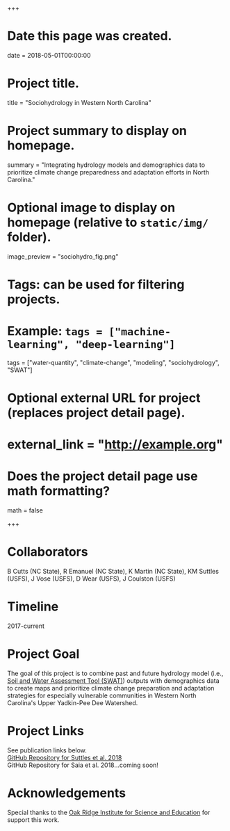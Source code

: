+++
# Date this page was created.
date = 2018-05-01T00:00:00

# Project title.
title = "Sociohydrology in Western North Carolina"

# Project summary to display on homepage.
summary = "Integrating hydrology models and demographics data to prioritize climate change preparedness and adaptation efforts in North Carolina." 

# Optional image to display on homepage (relative to `static/img/` folder).
image_preview = "sociohydro_fig.png"

# Tags: can be used for filtering projects.
# Example: `tags = ["machine-learning", "deep-learning"]`
tags = ["water-quantity", "climate-change", "modeling", "sociohydrology", "SWAT"]

# Optional external URL for project (replaces project detail page).
# external_link = "http://example.org"

# Does the project detail page use math formatting?
math = false

+++

# Collaborators
B Cutts (NC State), R Emanuel (NC State), K Martin (NC State), KM Suttles (USFS), J Vose (USFS), D Wear (USFS), J Coulston (USFS)

# Timeline
2017-current

# Project Goal
The goal of this project is to combine past and future hydrology model (i.e., [Soil and Water Assessment Tool (SWAT)](https://swat.tamu.edu/)) outputs with demographics data to create maps and prioritize climate change preparation and adaptation strategies for especially vulnerable communities in Western North Carolina's Upper Yadkin-Pee Dee Watershed.

# Project Links
See publication links below.<br>
[GitHub Repository for Suttles et al. 2018](https://github.com/sheilasaia/paper-yadkin-swat-study)<br>
GitHub Repository for Saia et al. 2018...coming soon!

# Acknowledgements
Special thanks to the [Oak Ridge Institute for Science and Education](https://orise.orau.gov/) for support this work.
